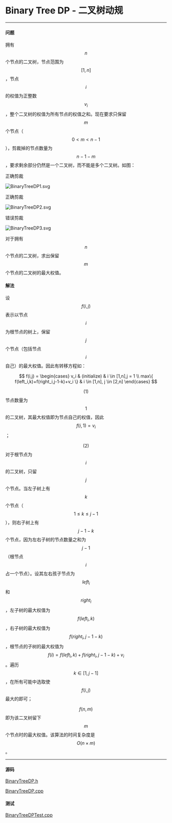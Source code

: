 <script type="text/javascript" src="https://cdnjs.cloudflare.com/ajax/libs/mathjax/2.7.1/MathJax.js?config=TeX-AMS-MML_HTMLorMML"></script>

# Binary Tree DP - 二叉树动规

--------

#### 问题

拥有$$ n $$个节点的二叉树，节点范围为$$ [1,n] $$，节点$$ i $$的权值为正整数$$ v_i $$，整个二叉树的权值为所有节点的权值之和。现在要求只保留$$ m $$个节点（$$ 0 \lt m \lt n-1 $$），剪裁掉的节点数量为$$ n-1-m $$，要求剩余部分仍然是一个二叉树，而不能是多个二叉树。如图：

正确剪裁

![BinaryTreeDP1.svg](../res/BinaryTreeDP1.svg)

正确剪裁

![BinaryTreeDP2.svg](../res/BinaryTreeDP2.svg)

错误剪裁

![BinaryTreeDP3.svg](../res/BinaryTreeDP3.svg)

对于拥有$$ n $$个节点的二叉树，求出保留$$ m $$个节点的二叉树的最大权值。

#### 解法

设$$ f(i,j) $$表示以节点$$ i $$为根节点的树上，保留$$ j $$个节点（包括节点$$ i $$自己）的最大权值。因此有转移方程如：

$$
f(i,j) =
\begin{cases}
v_i                                                 &   (initialize)    &   i \in [1,n],j = 1 \\
max⁡\{ f(left_i,k)+f(right_i,j-1-k)+v_i \}          &   i \in [1,n], j \in [2,n]
\end{cases}
$$

$$ (1) $$ 节点数量为$$ 1 $$的二叉树，其最大权值即为节点自己的权值，因此$$ f(i,1) = v_i $$；

$$ (2) $$ 对于根节点为$$ i $$的二叉树，只留$$ j $$个节点。当左子树上有$$ k $$个节点（$$ 1 \leq k \leq j-1 $$），则右子树上有$$ j-1-k $$个节点，因为左右子树的节点数量之和为$$ j - 1 $$（根节点$$ i $$占一个节点）。设其左右孩子节点为$$ left_i $$和$$ right_i $$，左子树的最大权值为$$ f(left_i,k) $$，右子树的最大权值为$$ f(right_i,j-1-k) $$，根节点的子树的最大权值为$$ f(i) = f(left_i, k) + f(right_i, j-1-k) + v_i $$。遍历$$ k \in [1, j-1] $$，在所有可能中选取使$$ f(i,j) $$最大的即可；

$$ f(n,m) $$即为该二叉树留下$$ m $$个节点时的最大权值。该算法的时间复杂度是$$ O(n \times m) $$。

--------

#### 源码

[BinaryTreeDP.h](https://github.com/linrongbin16/Way-to-Algorithm/blob/master/src/DynamicProgramming/TreeDP/BinaryTreeDP.h)

[BinaryTreeDP.cpp](https://github.com/linrongbin16/Way-to-Algorithm/blob/master/src/DynamicProgramming/TreeDP/BinaryTreeDP.cpp)

#### 测试

[BinaryTreeDPTest.cpp](https://github.com/linrongbin16/Way-to-Algorithm/blob/master/src/DynamicProgramming/TreeDP/BinaryTreeDPTest.cpp)
